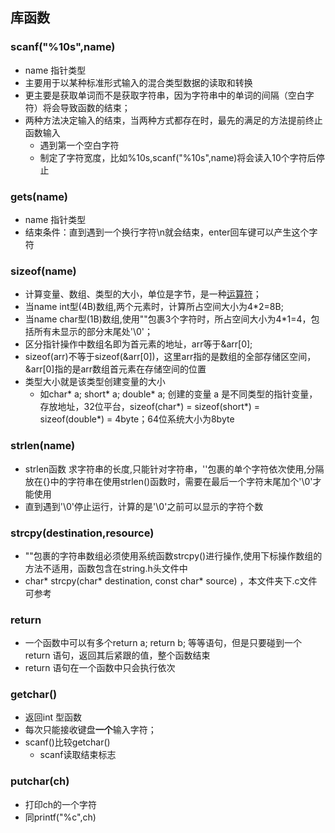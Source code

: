 ## 库函数

### scanf("%10s",name)
- name 指针类型
- 主要用于以某种标准形式输入的混合类型数据的读取和转换
- 更主要是获取单词而不是获取字符串，因为字符串中的单词的间隔（空白字符）将会导致函数的结束；
- 两种方法决定输入的结束，当两种方式都存在时，最先的满足的方法提前终止函数输入
  - 遇到第一个空白字符
  - 制定了字符宽度，比如%10s,scanf("%10s",name)将会读入10个字符后停止

### gets(name)
- name 指针类型
- 结束条件：直到遇到一个换行字符\n就会结束，enter回车键可以产生这个字符

### sizeof(name) 
- 计算变量、数组、类型的大小，单位是字节，是一种[运算符](../Operator/operators.md)；
- 当name int型(4B)数组,两个元素时，计算所占空间大小为4*2=8B;
- 当name char型(1B)数组,使用""包裹3个字符时，所占空间大小为4*1=4，包括所有未显示的部分末尾处'\0'；
- 区分指针操作中数组名即为首元素的地址，arr等于&arr[0];
- sizeof(arr)不等于sizeof(&arr[0])，这里arr指的是数组的全部存储区空间，&arr[0]指的是arr数组首元素在存储空间的位置
- 类型大小就是该类型创建变量的大小
  - 如char* a; short* a; double* a; 创建的变量 a 是不同类型的指针变量，存放地址，32位平台，sizeof(char*) = sizeof(short*) = sizeof(double*) = 4byte；64位系统大小为8byte


### strlen(name)
- strlen函数 求字符串的长度,只能针对字符串，''包裹的单个字符依次使用,分隔放在{}中的字符串在使用strlen()函数时，需要在最后一个字符末尾加个'\0'才能使用
- 直到遇到'\0'停止运行，计算的是'\0'之前可以显示的字符个数

### strcpy(destination,resource)
- ""包裹的字符串数组必须使用系统函数strcpy()进行操作,使用下标操作数组的方法不适用，函数包含在string.h头文件中
- char* strcpy(char* destination, const char* source) ，本文件夹下.c文件可参考

### return
- 一个函数中可以有多个return a; return b; 等等语句，但是只要碰到一个return 语句，返回其后紧跟的值，整个函数结束
- return 语句在一个函数中只会执行依次

### getchar()
- 返回int 型函数
- 每次只能接收键盘**一个**输入字符；
- scanf()比较getchar()
  - scanf读取结束标志

### putchar(ch)
- 打印ch的一个字符
- 同printf("%c",ch)